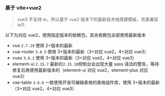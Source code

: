 ### 基于 vite+vue2

> vue3 不支持 ie，所以基于 vue2 版本下的最新技术栈搭建模板，完美兼容 ie11

以下为对应 vue2，使用指定版本的依赖包，其余依赖包全部使用最新版本

- vue `2.7.19` 使用 2+版本的最新
- vue-router `3.6.5` 使用 3+版本的最新（3+对应 vue2，4+对应 vue3）
- vuex `3.6.2` 使用 3+版本的最新（3+对应 vue2，4+对应 vue3）
- element-ui `2.15.7` 最新的`2.15.10`控制台会出现大量 sass 语法的警告，等待修复后再使用最新版本的（element-ui 对应 vue2，element-plus 对应 vue3）
- vxe-table `3.6.6` 一款使用开发可编辑表格的表格组件库，使用 3+版本的最新（3+对应 vue2，4+对应 vue3）

